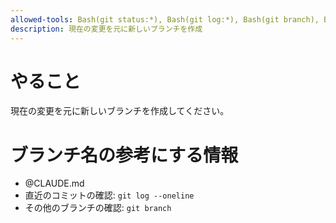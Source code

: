 ```yaml
---
allowed-tools: Bash(git status:*), Bash(git log:*), Bash(git branch), Bash(git diff:*), Read, Edit, Glob, Grep, LS
description: 現在の変更を元に新しいブランチを作成
---
```


# やること
現在の変更を元に新しいブランチを作成してください。

# ブランチ名の参考にする情報
- @CLAUDE.md 
- 直近のコミットの確認: `git log --oneline` 
- その他のブランチの確認: `git branch`

